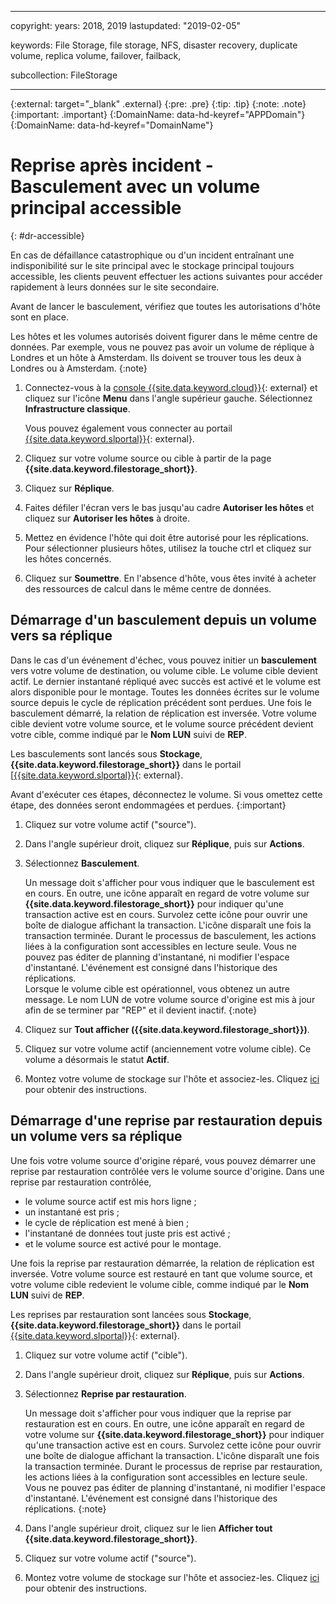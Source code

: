 ﻿---

copyright:
  years: 2018, 2019
lastupdated: "2019-02-05"

keywords: File Storage, file storage, NFS, disaster recovery, duplicate volume, replica volume, failover, failback,

subcollection: FileStorage

---
{:external: target="_blank" .external}
{:pre: .pre}
{:tip: .tip}
{:note: .note}
{:important: .important}
{:DomainName: data-hd-keyref="APPDomain"}
{:DomainName: data-hd-keyref="DomainName"}

# Reprise après incident - Basculement avec un volume principal accessible
{: #dr-accessible}

En cas de défaillance catastrophique ou d'un incident entraînant une indisponibilité sur le site principal avec le stockage principal toujours accessible, les clients peuvent effectuer les actions suivantes pour accéder rapidement à leurs données sur le site secondaire.

Avant de lancer le basculement, vérifiez que toutes les autorisations d'hôte sont en place.

Les hôtes et les volumes autorisés doivent figurer dans le même centre de données. Par exemple, vous ne pouvez pas avoir un volume de réplique à Londres et un hôte à Amsterdam. Ils doivent se trouver tous les deux à Londres ou à Amsterdam.
{:note}

1. Connectez-vous à la [console {{site.data.keyword.cloud}}](https://{DomainName}/catalog){: external} et cliquez sur l'icône **Menu** dans l'angle supérieur gauche. Sélectionnez **Infrastructure classique**.


   Vous pouvez également vous connecter au portail [{{site.data.keyword.slportal}}](https://control.softlayer.com/){: external}.
1. Cliquez sur votre volume source ou cible à partir de la page **{{site.data.keyword.filestorage_short}}**.
2. Cliquez sur **Réplique**.
3. Faites défiler l'écran vers le bas jusqu'au cadre **Autoriser les hôtes** et cliquez sur **Autoriser les hôtes** à droite.
4. Mettez en évidence l'hôte qui doit être autorisé pour les réplications. Pour sélectionner plusieurs hôtes, utilisez la touche ctrl et cliquez sur les hôtes concernés.
5. Cliquez sur **Soumettre**. En l'absence d'hôte, vous êtes invité à acheter des ressources de calcul dans le même centre de données.

## Démarrage d'un basculement depuis un volume vers sa réplique

Dans le cas d'un événement d'échec, vous pouvez initier un **basculement** vers votre volume de destination, ou volume cible. Le volume cible devient actif. Le dernier instantané répliqué avec succès est activé et le volume est alors disponible pour le montage. Toutes les données écrites sur le volume source depuis le cycle de réplication précédent sont perdues. Une fois le basculement démarré, la relation de réplication est inversée. Votre volume cible devient votre volume source, et le volume source précédent devient votre cible, comme indiqué par le **Nom LUN** suivi de **REP**.

Les basculements sont lancés sous **Stockage**, **{{site.data.keyword.filestorage_short}}** dans le portail [[{{site.data.keyword.slportal}}](https://control.softlayer.com/){: external}.

Avant d'exécuter ces étapes, déconnectez le volume. Si vous omettez cette étape, des données seront endommagées et perdues.
{:important}

1. Cliquez sur votre volume actif ("source").
2. Dans l'angle supérieur droit, cliquez sur **Réplique**, puis sur **Actions**.
3. Sélectionnez **Basculement**.

   Un message doit s'afficher pour vous indiquer que le basculement est en cours. En outre, une icône apparaît en regard de votre volume sur **{{site.data.keyword.filestorage_short}}** pour indiquer qu'une transaction active est en cours. Survolez cette icône pour ouvrir une boîte de dialogue affichant la transaction. L'icône disparaît une fois la transaction terminée. Durant le processus de basculement, les actions liées à la configuration sont accessibles en lecture seule. Vous ne pouvez pas éditer de planning d'instantané, ni modifier l'espace d'instantané. L'événement est consigné dans l'historique des réplications.<br/> Lorsque le volume cible est opérationnel, vous obtenez un autre message. Le nom LUN de votre volume source d'origine est mis à jour afin de se terminer par "REP" et il devient inactif.
   {:note}
4. Cliquez sur **Tout afficher ({{site.data.keyword.filestorage_short}})**.
5. Cliquez sur votre volume actif (anciennement votre volume cible). Ce volume a désormais le statut **Actif**.
6. Montez votre volume de stockage sur l'hôte et associez-les. Cliquez [ici](/docs/infrastructure/FileStorage?topic=FileStorage-orderingConsole) pour obtenir des instructions.


## Démarrage d'une reprise par restauration depuis un volume vers sa réplique

Une fois votre volume source d'origine réparé, vous pouvez démarrer une reprise par restauration contrôlée vers le volume source d'origine. Dans une reprise par restauration contrôlée,

- le volume source actif est mis hors ligne ;
- un instantané est pris ;
- le cycle de réplication est mené à bien ;
- l'instantané de données tout juste pris est activé ;
- et le volume source est activé pour le montage.

Une fois la reprise par restauration démarrée, la relation de réplication est inversée. Votre volume source est restauré en tant que volume source, et votre volume cible redevient le volume cible, comme indiqué par le **Nom LUN** suivi de **REP**.

Les reprises par restauration sont lancées sous **Stockage**, **{{site.data.keyword.filestorage_short}}** dans le portail [{{site.data.keyword.slportal}}](https://control.softlayer.com/){: external}.

1. Cliquez sur votre volume actif ("cible").
2. Dans l'angle supérieur droit, cliquez sur **Réplique**, puis sur **Actions**.
3. Sélectionnez **Reprise par restauration**.

   Un message doit s'afficher pour vous indiquer que la reprise par restauration est en cours. En outre, une icône apparaît en regard de votre volume sur **{{site.data.keyword.filestorage_short}}** pour indiquer qu'une transaction active est en cours. Survolez cette icône pour ouvrir une boîte de dialogue affichant la transaction. L'icône disparaît une fois la transaction terminée. Durant le processus de reprise par restauration, les actions liées à la configuration sont accessibles en lecture seule. Vous ne pouvez pas éditer de planning d'instantané, ni modifier l'espace d'instantané. L'événement est consigné dans l'historique des réplications.
   {:note}
4. Dans l'angle supérieur droit, cliquez sur le lien **Afficher tout {{site.data.keyword.filestorage_short}}**.
5. Cliquez sur votre volume actif ("source").
6. Montez votre volume de stockage sur l'hôte et associez-les. Cliquez [ici](/docs/infrastructure/FileStorage?topic=FileStorage-orderingConsole) pour obtenir des instructions.
